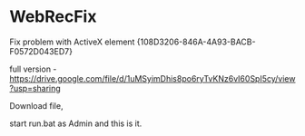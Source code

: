 # WebRecFix
Fix problem with ActiveX element {108D3206-846A-4A93-BACB-F0572D043ED7}

full version - https://drive.google.com/file/d/1uMSyimDhis8po6ryTvKNz6vI60SpI5cy/view?usp=sharing

<p>Download file,</p>
<p>start run.bat as Admin and this is it.</p>

